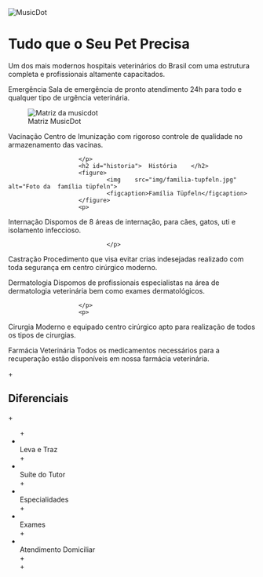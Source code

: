 <!DOCTYPE html>
<html	lang="pt-BR">
				<head>
						<meta	charset="utf-8">
						<title>
								Clinica Sebastian	|	Sobre	a	empresa
						</title>
						<link	href="img/favicon.ico" rel="icon">
						<link	rel="stylesheet" href="css/sobre.css">
				</head>
				<body>
						<img	src="img/logo.svg" alt="MusicDot">
						<h1>	Tudo que o Seu Pet Precisa	</h1>
						<p>
								Um dos mais modernos hospitais veterinários do Brasil com uma estrutura completa e profissionais altamente capacitados.
						</p>
                        <p> 	
Emergência
Sala de emergência de pronto atendimento 24h para todo e qualquer tipo de urgência veterinária.
						</p>
							<figure>
								<img	src="11-obesidade-Blog-640x367.png" alt="Matriz	da	musicdot">
								<figcaption>
												Matriz	MusicDot	
								</figcaption>
						</figure>
						<p> 
Vacinação
Centro de Imunização com rigoroso controle de qualidade no armazenamento das vacinas.


						</p>
						<h2	id="historia">	História	</h2>
						<figure>
								<img	src="img/familia-tupfeln.jpg" alt="Foto	da	família	tüpfeln">
								<figcaption>Família	Tüpfeln</figcaption>
						</figure>
						<p>
								
Internação
Dispomos de 8 áreas de internação, para cães, gatos, uti e isolamento infeccioso.


								</p>
Castração
Procedimento que visa evitar crias indesejadas realizado com toda segurança em centro cirúrgico moderno.
						<p>
								
Dermatologia
Dispomos de profissionais especialistas na área de dermatologia veterinária bem como exames dermatológicos.


						</p>
						<p>
								
Cirurgia
Moderno e equipado centro cirúrgico apto para realização de todos os tipos de cirurgias.
						</p>
						<p>
								
Farmácia Veterinária
Todos os medicamentos necessários para a recuperação estão disponíveis em nossa farmácia veterinária.
						</p>
	+				<h2	id="diferenciais">	Diferenciais	</h2>
	+				<ul>
	+						<li>	
Leva e Traz	</li>
	+						<li>	
Suíte do Tutor	</li>
	+						<li>	
Especialidades	</li>
	+						<li>	
Exames	</li>
	+						<li>	
Atendimento Domiciliar	</li>
	+						
	+				</ul>
				</body>
		</html>
 
